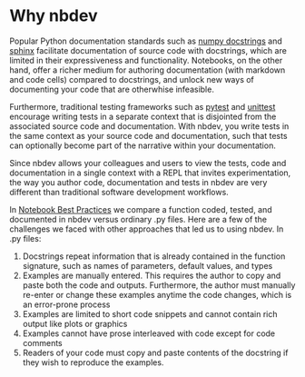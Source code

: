 # Why nbdev


<!-- WARNING: THIS FILE WAS AUTOGENERATED! DO NOT EDIT! -->

Popular Python documentation standards such as [numpy
docstrings](https://numpydoc.readthedocs.io/en/latest/format.html#docstring-standard)
and
[sphinx](https://sphinx-rtd-tutorial.readthedocs.io/en/latest/docstrings.html)
facilitate documentation of source code with docstrings, which are
limited in their expressiveness and functionality. Notebooks, on the
other hand, offer a richer medium for authoring documentation (with
markdown and code cells) compared to docstrings, and unlock new ways of
documenting your code that are otherwhise infeasible.

Furthermore, traditional testing frameworks such as
[pytest](https://docs.pytest.org/) and
[unittest](https://docs.python.org/3/library/unittest.html) encourage
writing tests in a separate context that is disjointed from the
associated source code and documentation. With nbdev, you write tests in
the same context as your source code and documentation, such that tests
can optionally become part of the narrative within your documentation.

Since nbdev allows your colleagues and users to view the tests, code and
documentation in a single context with a REPL that invites
experimentation, the way you author code, documentation and tests in
nbdev are very different than traditional software development
workflows.

In [Notebook Best
Practices](../tutorials/best_practices.ipynb#putting-it-all-together-an-annotated-example)
we compare a function coded, tested, and documented in nbdev versus
ordinary .py files. Here are a few of the challenges we faced with other
approaches that led us to using nbdev. In .py files:

1.  Docstrings repeat information that is already contained in the
    function signature, such as names of parameters, default values, and
    types
2.  Examples are manually entered. This requires the author to copy and
    paste both the code and outputs. Furthermore, the author must
    manually re-enter or change these examples anytime the code changes,
    which is an error-prone process
3.  Examples are limited to short code snippets and cannot contain rich
    output like plots or graphics
4.  Examples cannot have prose interleaved with code except for code
    comments
5.  Readers of your code must copy and paste contents of the docstring
    if they wish to reproduce the examples.
